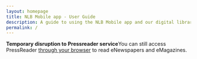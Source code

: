 ```yaml
---
layout: homepage
title: NLB Mobile app - User Guide
description: A guide to using the NLB Mobile app and our digital library
permalink: /
---
```

<!--Add notification here -->
<b>Temporary disruption to Pressreader service</b>You can still access PressReader <a href="https://go.gov.sg/nlb-pressreader">through your browser</a> to read eNewspapers and eMagazines.

